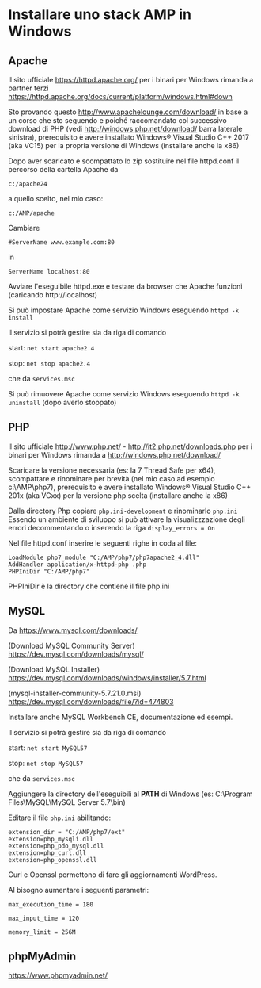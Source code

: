 # Installare uno stack AMP in Windows

## Apache

Il sito ufficiale https://httpd.apache.org/ per i binari per Windows rimanda a partner terzi https://httpd.apache.org/docs/current/platform/windows.html#down

Sto provando questo http://www.apachelounge.com/download/ in base a un corso che sto seguendo e poiché raccomandato col successivo download di PHP (vedi http://windows.php.net/download/ barra laterale sinistra), prerequisito è avere installato Windows® Visual Studio C++ 2017 (aka VC15) per la propria versione di Windows (installare anche la x86)

Dopo aver scaricato e scompattato lo zip sostituire nel file httpd.conf il percorso della cartella Apache da 

```c:/apache24```

a quello scelto, nel mio caso:

```c:/AMP/apache```

Cambiare

```#ServerName www.example.com:80```

in 

```ServerName localhost:80```

Avviare l'eseguibile httpd.exe e testare da browser che Apache funzioni (caricando http://localhost)

Si può impostare Apache come servizio Windows eseguendo ```httpd -k install```

Il servizio si potrà gestire sia da riga di comando

start: ```net start apache2.4``` 

stop: ```net stop apache2.4```

che da ```services.msc```

Si può rimuovere Apache come servizio Windows eseguendo ```httpd -k uninstall``` (dopo averlo stoppato)



## PHP

Il sito ufficiale http://www.php.net/ - http://it2.php.net/downloads.php per i binari per Windows rimanda a http://windows.php.net/download/

Scaricare la versione necessaria (es: la 7 Thread Safe per x64), scompattare e rinominare per brevità (nel mio caso ad esempio c:\AMP\php7), prerequisito è avere installato Windows® Visual Studio C++ 201x (aka VCxx) per la versione php scelta (installare anche la x86)

Dalla directory Php copiare ```php.ini-development``` e rinominarlo ```php.ini``` 
Essendo un ambiente di sviluppo si può attivare la visualizzzazione degli errori decommentando o inserendo la riga 
```display_errors = On```

Nel file httpd.conf inserire le seguenti righe in coda al file:

```
LoadModule php7_module "C:/AMP/php7/php7apache2_4.dll"
AddHandler application/x-httpd-php .php
PHPIniDir "C:/AMP/php7"
```

PHPIniDir è la directory che contiene il file php.ini


## MySQL

Da https://www.mysql.com/downloads/ 

(Download MySQL Community Server) https://dev.mysql.com/downloads/mysql/ 

(Download MySQL Installer) https://dev.mysql.com/downloads/windows/installer/5.7.html

(mysql-installer-community-5.7.21.0.msi) https://dev.mysql.com/downloads/file/?id=474803

Installare anche MySQL Workbench CE, documentazione ed esempi.

Il servizio si potrà gestire sia da riga di comando

start: ```net start MySQL57``` 

stop: ```net stop MySQL57```

che da ```services.msc```

Aggiungere la directory dell'eseguibili al **PATH** di Windows (es: C:\Program Files\MySQL\MySQL Server 5.7\bin)

Editare il file ```php.ini``` abilitando:
```
extension_dir = "C:/AMP/php7/ext"
extension=php_mysqli.dll
extension=php_pdo_mysql.dll
extension=php_curl.dll
extension=php_openssl.dll
```

Curl e Openssl permettono di fare gli aggiornamenti WordPress.

Al bisogno aumentare i seguenti parametri:

```
max_execution_time = 180

max_input_time = 120

memory_limit = 256M
```

## phpMyAdmin
https://www.phpmyadmin.net/

